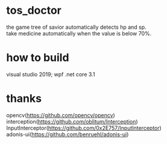 # tos_doctor
the game tree of savior automatically detects hp and sp.  
take medicine automatically when the value is below 70%.

# how to build
visual studio 2019; wpf .net core 3.1

# thanks
opencv(https://github.com/opencv/opencv)  
interception(https://github.com/oblitum/Interception)  
InputInterceptor(https://github.com/0x2E757/InputInterceptor)  
adonis-ui(https://github.com/benruehl/adonis-ui)  
